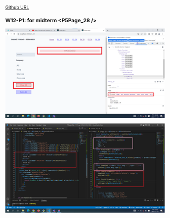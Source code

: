 [Github URL](https://github.com/a88019401/1111-wp1-DEMO-909410028.git)

### W12-P1: for midterm <P5Page_28 />



![](w12-p1-1.png)



![](w12-p1-2.png)